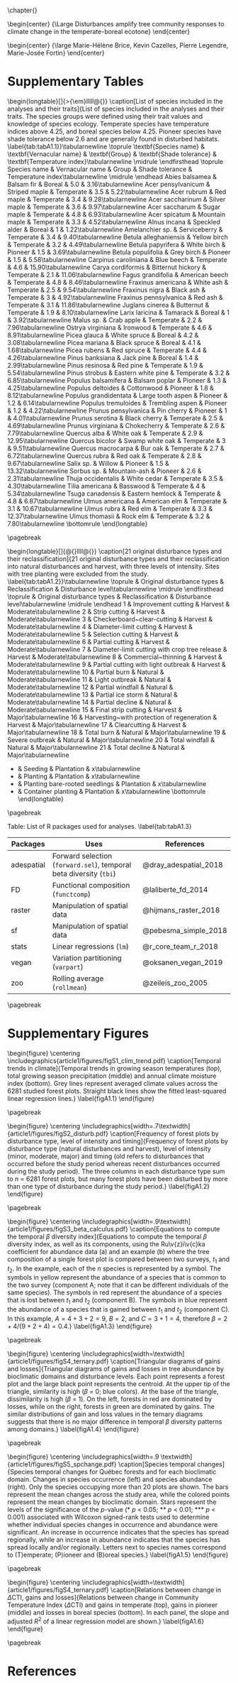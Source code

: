 

\chapter{}

  \begin{center}
  {\Large Disturbances amplify tree community responses to climate change in the temperate-boreal ecotone}
  \end{center}

  \begin{center}
  {\large Marie-Hélène Brice, Kevin Cazelles, Pierre Legendre, Marie-Josée Fortin}
  \end{center}

# Supplementary Tables

\begin{longtable}[]{>{\em}lllll@{}}
\caption[List of species included in the analyses and their traits]{List of species included in the analyses and their traits. The
species groups were defined using their trait values and knowledge of
species ecology. Temperate species have temperature indices above 4.25,
and boreal species below 4.25. Pioneer species have shade tolerance
below 2.6 and are generally found in disturbed habitats.
\label{tab:tabA1.1}}\tabularnewline
\toprule
\textbf{Species name} & \textbf{Vernacular name} & \textbf{Group} & \textbf{Shade tolerance} & \textbf{Temperature index}\tabularnewline
\midrule
\endfirsthead
\toprule
Species name & Vernacular name & Group & Shade tolerance & Temperature
index\tabularnewline
\midrule
\endhead
Abies balsamea & Balsam fir & Boreal & 5.0 & 3.16\tabularnewline
Acer pensylvanicum & Striped maple & Temperate & 3.5 &
5.22\tabularnewline
Acer rubrum & Red maple & Temperate & 3.4 & 9.28\tabularnewline
Acer saccharinum & Silver maple & Temperate & 3.6 & 9.97\tabularnewline
Acer saccharum & Sugar maple & Temperate & 4.8 & 6.93\tabularnewline
Acer spicatum & Mountain maple & Temperate & 3.3 & 4.52\tabularnewline
Alnus incana & Speckled alder & Boreal & 1 & 1.22\tabularnewline
Amelanchier sp. & Serviceberry & Temperate & 3.4 & 9.40\tabularnewline
Betula alleghaniensis & Yellow birch & Temperate & 3.2 &
4.49\tabularnewline
Betula papyrifera & White birch & Pioneer & 1.5 & 3.69\tabularnewline
Betula populifolia & Grey birch & Pioneer & 1.5 & 5.58\tabularnewline
Carpinus caroliniana & Blue beech & Temperate & 4.6 &
15.90\tabularnewline
Carya cordiformis & Bitternut hickory & Temperate & 2.1 &
11.06\tabularnewline
Fagus grandifolia & American beech & Temperate & 4.8 &
8.46\tabularnewline
Fraxinus americana & White ash & Temperate & 2.5 & 9.54\tabularnewline
Fraxinus nigra & Black ash & Temperate & 3 & 4.92\tabularnewline
Fraxinus pennsylvanica & Red ash & Temperate & 3.1 &
11.86\tabularnewline
Juglans cinerea & Butternut & Temperate & 1.9 & 8.10\tabularnewline
Larix laricina & Tamarack & Boreal & 1 & 3.92\tabularnewline
Malus sp. & Crab apple & Temperate & 2.2 & 7.96\tabularnewline
Ostrya virginiana & Ironwood & Temperate & 4.6 & 8.91\tabularnewline
Picea glauca & White spruce & Boreal & 4.2 & 3.08\tabularnewline
Picea mariana & Black spruce & Boreal & 4.1 & 1.68\tabularnewline
Picea rubens & Red spruce & Temperate & 4.4 & 4.26\tabularnewline
Pinus banksiana & Jack pine & Boreal & 1.4 & 2.99\tabularnewline
Pinus resinosa & Red pine & Temperate & 1.9 & 5.54\tabularnewline
Pinus strobus & Eastern white pine & Temperate & 3.2 &
6.85\tabularnewline
Populus balsamifera & Balsam poplar & Pioneer & 1.3 &
4.25\tabularnewline
Populus deltoides & Cottonwood & Pioneer & 1.8 & 8.12\tabularnewline
Populus grandidentata & Large tooth aspen & Pioneer & 1.2 &
6.14\tabularnewline
Populus tremuloides & Trembling aspen & Pioneer & 1.2 &
4.22\tabularnewline
Prunus pensylvanica & Pin cherry & Pioneer & 1 & 4.01\tabularnewline
Prunus serotina & Black cherry & Temperate & 2.5 & 4.69\tabularnewline
Prunus virginiana & Chokecherry & Temperate & 2.6 & 7.79\tabularnewline
Quercus alba & White oak & Temperate & 2.9 & 12.95\tabularnewline
Quercus bicolor & Swamp white oak & Temperate & 3 & 9.51\tabularnewline
Quercus macrocarpa & Bur oak & Temperate & 2.7 & 6.72\tabularnewline
Quercus rubra & Red oak & Temperate & 2.8 & 9.67\tabularnewline
Salix sp. & Willow & Pioneer & 1.5 & 13.32\tabularnewline
Sorbus sp. & Mountain-ash & Pioneer & 2.6 & 2.31\tabularnewline
Thuja occidentalis & White cedar & Temperate & 3.5 & 4.30\tabularnewline
Tilia americana & Basswood & Temperate & 4 & 5.34\tabularnewline
Tsuga canadensis & Eastern hemlock & Temperate & 4.8 &
6.87\tabularnewline
Ulmus americana & American elm & Temperate & 3.1 & 10.67\tabularnewline
Ulmus rubra & Red elm & Temperate & 3.3 & 12.37\tabularnewline
Ulmus thomasii & Rock elm & Temperate & 3.2 & 7.80\tabularnewline
\bottomrule
\end{longtable}




\pagebreak

\begin{longtable}[]{@{}llll@{}}
\caption[21 original disturbance types and their reclassification]{21 original disturbance types and their reclassification into
natural disturbances and harvest, with three levels of intensity. Sites
with tree planting were excluded from the study.
\label{tab:tabA1.2}}\tabularnewline
\toprule
& Original disturbance types & Reclassification & Disturbance
level\tabularnewline
\midrule
\endfirsthead
\toprule
& Original disturbance types & Reclassification & Disturbance
level\tabularnewline
\midrule
\endhead
1 & Improvement cutting & Harvest & Moderate\tabularnewline
2 & Strip cutting & Harvest & Moderate\tabularnewline
3 & Checkerboard~clear-cutting & Harvest & Moderate\tabularnewline
4 & Diameter-limit cutting & Harvest & Moderate\tabularnewline
5 & Selection cutting & Harvest & Moderate\tabularnewline
6 & Partial cutting & Harvest & Moderate\tabularnewline
7 & Diameter-limit cutting with crop tree release & Harvest &
Moderate\tabularnewline
8 & Commercial~thinning & Harvest & Moderate\tabularnewline
9 & Partial cutting with light outbreak & Harvest &
Moderate\tabularnewline
10 & Partial burn & Natural & Moderate\tabularnewline
11 & Light outbreak & Natural & Moderate\tabularnewline
12 & Partial windfall & Natural & Moderate\tabularnewline
13 & Partial ice storm & Natural & Moderate\tabularnewline
14 & Partial decline & Natural & Moderate\tabularnewline
15 & Final strip cutting & Harvest & Major\tabularnewline
16 & Harvesting~with protection of regeneration & Harvest &
Major\tabularnewline
17 & Clearcutting & Harvest & Major\tabularnewline
18 & Total burn & Natural & Major\tabularnewline
19 & Severe outbreak & Natural & Major\tabularnewline
20 & Total windfall & Natural & Major\tabularnewline
21 & Total decline & Natural & Major\tabularnewline
- & Seeding & Plantation & x\tabularnewline
- & Planting & Plantation & x\tabularnewline
- & Planting bare-rooted seedlings & Plantation & x\tabularnewline
- & Container planting & Plantation & x\tabularnewline
\bottomrule
\end{longtable}

\pagebreak


Table: List of R packages used for analyses. \label{tab:tabA1.3}

| Packages   | Uses                                 | References            |
|------------|--------------------------------------|-----------------------|
| adespatial | Forward selection (`forward.sel`), temporal beta diversity (`tbi`) | @dray_adespatial_2018 |
| FD         | Functional composition (`functcomp`) | @laliberte_fd_2014    |
| raster     | Manipulation of spatial data         | @hijmans_raster_2018  |
| sf         | Manipulation of spatial data         | @pebesma_simple_2018  |
| stats      | Linear regressions (`lm`)            | @r_core_team_r_2018   |
| vegan      | Variation partitioning (`varpart`)   | @oksanen_vegan_2019   |
| zoo        | Rolling average (`rollmean`)         | @zeileis_zoo_2005     |





\pagebreak



# Supplementary Figures

\begin{figure}
\centering
\includegraphics{article1/figures/figS1_clim_trend.pdf}
\caption[Temporal trends in climate]{Temporal trends in growing season temperatures (top), total growing season precipitation (middle) and annual climate moisture index (bottom). Grey lines represent averaged climate values across the 6281 studied forest plots. Straight black lines show the fitted least-squared linear regression lines.}
\label{figA1.1}
\end{figure}


\pagebreak


\begin{figure}
\centering
\includegraphics[width=.7\textwidth]{article1/figures/figS2_disturb.pdf}
\caption[Frequency of forest plots by disturbance type, level of intensity and timing]{Frequency of forest plots by disturbance type (natural disturbances and harvest), level of intensity (minor, moderate, major) and timing (old refers to disturbances that occurred before the study period whereas recent disturbances occurred during the study period). The three columns in each disturbance type sum to *n* = 6281 forest plots, but many forest plots have been disturbed by more than one type of disturbance during the study period.}
\label{figA1.2}
\end{figure}

\pagebreak



\begin{figure}
\centering
\includegraphics[width=.9\textwidth]{article1/figures/figS3_beta_calculus.pdf}
\caption[Equations to compute the temporal $\beta$ diversity index]{Equations to compute the temporal $\beta$ diversity index, as well as its components, using the Ru\v{z}i\v{c}ka coefficient for abundance data (a) and an example (b) where the tree composition of a single forest plot is compared between two surveys, $t_1$ and $t_2$. In the example, each of the $n$ species is represented by a symbol. The symbols in yellow represent the abundance of a species that is common to the two survey (component A; note that it can be different individuals of the same species). The symbols in red represent the abundance of a species that is lost between $t_1$ and $t_2$ (component B). The symbols in blue represent the abundance of a species that is gained between $t_1$ and $t_2$ (component C). In this example, $A = 4 + 3 + 2 = 9$, $B = 2$, and $C = 3 + 1 = 4$, therefore $\beta = 2+4/(9+2+4) = 0.4$.}
\label{figA1.3}
\end{figure}


\pagebreak



\begin{figure}
\centering
\includegraphics[width=\textwidth]{article1/figures/figS4_ternary.pdf}
\caption[Triangular diagrams of gains and losses]{Triangular diagrams of gains and losses in tree abundance by bioclimatic domains and disturbance levels. Each point represents a forest plot and the large black point represents the centroid. At the upper tip of the triangle, similarity is high ($\beta$ = 0; blue colors). At the base of the triangle, dissimilarity is high ($\beta$ = 1). On the left, forests in red are dominated by losses, while on the right, forests in green are dominated by gains. The similar distributions of gain and loss values in the ternary diagrams suggests that there is no major difference in temporal $\beta$ diversity patterns among domains.}
\label{figA1.4}
\end{figure}


\pagebreak



\begin{figure}
\centering
\includegraphics[width=.9
\textwidth]{article1/figures/figS5_spchange.pdf}
\caption[Species temporal changes]{Species temporal changes for Québec forests and for each bioclimatic domain. Changes in species occurrence (left) and species abundance (right). Only the species occupying more than 20 plots are shown. The bars represent the mean changes across the study area, while the colored points represent the mean changes by bioclimatic domain. Stars represent the levels of the significance of the *p*-value (* *p* < 0.05; ** *p* < 0.01; *** *p* < 0.001) associated with Wilcoxon signed-rank tests used to determine whether individual species changes in occurrence and abundance were significant. An increase in occurrence indicates that the species has spread regionally, while an increase in abundance indicates that the species has spread locally and/or regionally. Letters next to species names correspond to (T)emperate; (P)ioneer and (B)oreal species.}
\label{figA1.5}
\end{figure}


\pagebreak


\begin{figure}
\centering
\includegraphics[width=\textwidth]{article1/figures/figS4_ternary.pdf}
\caption[Relations between change in $\Delta$CTI, gains and losses]{Relations between change in Community Temperature Index ($\Delta$CTI) and gains in temperate (top), gains in pioneer (middle) and losses in boreal species (bottom). In each panel, the slope and adjusted $R^2$ of a linear regression model are shown.}
\label{figA1.6}
\end{figure}

\pagebreak


# References
